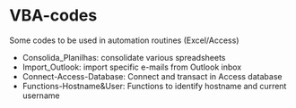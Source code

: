 # VBA-codes
Some codes to be used in automation routines (Excel/Access)

- Consolida_Planilhas: consolidate various spreadsheets
- Import_Outlook: import specific e-mails from Outlook inbox
- Connect-Access-Database: Connect and transact in Access database
- Functions-Hostname&User: Functions to identify hostname and current username
